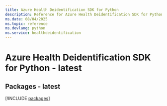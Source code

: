 ```yaml
---
title: Azure Health Deidentification SDK for Python
description: Reference for Azure Health Deidentification SDK for Python
ms.date: 08/04/2025
ms.topic: reference
ms.devlang: python
ms.service: healthdeidentification
---
```

# Azure Health Deidentification SDK for Python - latest
## Packages - latest
[!INCLUDE [packages](health-deidentification-index.md)]
